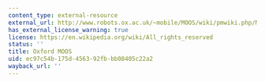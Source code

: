 ```yaml
---
content_type: external-resource
external_url: http://www.robots.ox.ac.uk/~mobile/MOOS/wiki/pmwiki.php/Main/HomePage
has_external_license_warning: true
license: https://en.wikipedia.org/wiki/All_rights_reserved
status: ''
title: Oxford MOOS
uid: ec97c54b-175d-4563-92fb-bb08405c22a2
wayback_url: ''
---
```

